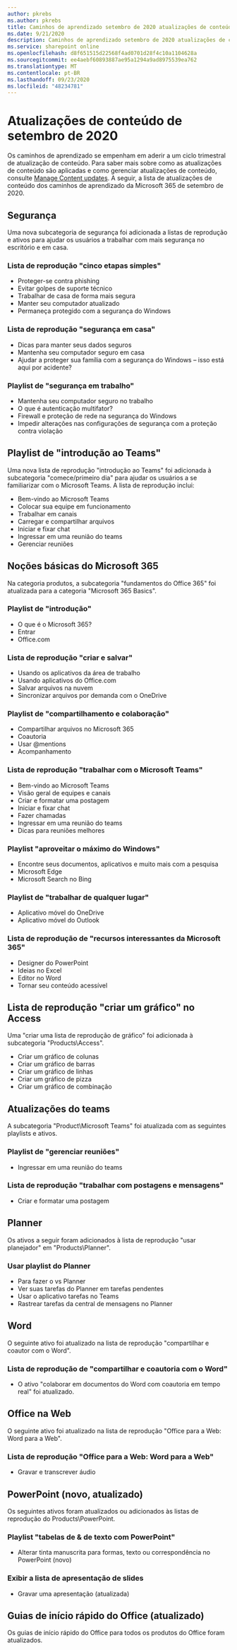 ```yaml
---
author: pkrebs
ms.author: pkrebs
title: Caminhos de aprendizado setembro de 2020 atualizações de conteúdo
ms.date: 9/21/2020
description: Caminhos de aprendizado setembro de 2020 atualizações de conteúdo
ms.service: sharepoint online
ms.openlocfilehash: d8f651515d22568f4ad0701d28f4c10a1104628a
ms.sourcegitcommit: ee4aebf60893887ae95a1294a9ad8975539ea762
ms.translationtype: MT
ms.contentlocale: pt-BR
ms.lasthandoff: 09/23/2020
ms.locfileid: "48234781"
---
```

# <a name="september-2020-content-updates"></a>Atualizações de conteúdo de setembro de 2020
Os caminhos de aprendizado se empenham em aderir a um ciclo trimestral de atualização de conteúdo. Para saber mais sobre como as atualizações de conteúdo são aplicadas e como gerenciar atualizações de conteúdo, consulte [Manage Content updates](custom_contentupdatesmanage.md). A seguir, a lista de atualizações de conteúdo dos caminhos de aprendizado da Microsoft 365 de setembro de 2020. 

## <a name="security"></a>Segurança
Uma nova subcategoria de segurança foi adicionada a listas de reprodução e ativos para ajudar os usuários a trabalhar com mais segurança no escritório e em casa. 

### <a name="five-simple-steps-playlist"></a>Lista de reprodução "cinco etapas simples"
- Proteger-se contra phishing
- Evitar golpes de suporte técnico
- Trabalhar de casa de forma mais segura
- Manter seu computador atualizado
- Permaneça protegido com a segurança do Windows

### <a name="security-at-home-playlist"></a>Lista de reprodução "segurança em casa"
- Dicas para manter seus dados seguros
- Mantenha seu computador seguro em casa
- Ajudar a proteger sua família com a segurança do Windows – isso está aqui por acidente?

### <a name="security-at-work-playlist"></a>Playlist de "segurança em trabalho"
- Mantenha seu computador seguro no trabalho
- O que é autenticação multifator?
- Firewall e proteção de rede na segurança do Windows
- Impedir alterações nas configurações de segurança com a proteção contra violação

## <a name="get-started-with-teams-playlist"></a>Playlist de "introdução ao Teams"
Uma nova lista de reprodução "introdução ao Teams" foi adicionada à subcategoria "comece/primeiro dia" para ajudar os usuários a se familiarizar com o Microsoft Teams. A lista de reprodução inclui:
- Bem-vindo ao Microsoft Teams  
- Colocar sua equipe em funcionamento
- Trabalhar em canais  
- Carregar e compartilhar arquivos 
- Iniciar e fixar chat  
- Ingressar em uma reunião do teams 
- Gerenciar reuniões 
 
## <a name="microsoft-365-basics"></a>Noções básicas do Microsoft 365
Na categoria produtos, a subcategoria "fundamentos do Office 365" foi atualizada para a categoria "Microsoft 365 Basics". 

### <a name="get-started-playlist"></a>Playlist de "introdução"
- O que é o Microsoft 365?
- Entrar
- Office.com

### <a name="create-and-save-playlist"></a>Lista de reprodução "criar e salvar"
- Usando os aplicativos da área de trabalho
- Usando aplicativos do Office.com
- Salvar arquivos na nuvem
- Sincronizar arquivos por demanda com o OneDrive

### <a name="share-and-collaborate-playlist"></a>Playlist de "compartilhamento e colaboração"
- Compartilhar arquivos no Microsoft 365
- Coautoria
- Usar @mentions
- Acompanhamento

### <a name="work-with-microsoft-teams-playlist"></a>Lista de reprodução "trabalhar com o Microsoft Teams"
- Bem-vindo ao Microsoft Teams
- Visão geral de equipes e canais
- Criar e formatar uma postagem
- Iniciar e fixar chat
- Fazer chamadas
- Ingressar em uma reunião do teams
- Dicas para reuniões melhores

### <a name="get-the-most-out-of-windows-playlist"></a>Playlist "aproveitar o máximo do Windows"
- Encontre seus documentos, aplicativos e muito mais com a pesquisa
- Microsoft Edge
- Microsoft Search no Bing

### <a name="work-from-anywhere-playlist"></a>Playlist de "trabalhar de qualquer lugar"
- Aplicativo móvel do OneDrive
- Aplicativo móvel do Outlook

### <a name="cool-microsoft-365-features-playlist"></a>Lista de reprodução de "recursos interessantes da Microsoft 365"
- Designer do PowerPoint
- Ideias no Excel
- Editor no Word
- Tornar seu conteúdo acessível

## <a name="create-a-chart-playlist-in-access"></a>Lista de reprodução "criar um gráfico" no Access
Uma "criar uma lista de reprodução de gráfico" foi adicionada à subcategoria "Products\Access".  
- Criar um gráfico de colunas
- Criar um gráfico de barras
- Criar um gráfico de linhas
- Criar um gráfico de pizza
- Criar um gráfico de combinação

## <a name="teams-updates"></a>Atualizações do teams
A subcategoria "Product\Microsoft Teams" foi atualizada com as seguintes playlists e ativos. 

### <a name="manage-meetings-playlist"></a>Playlist de "gerenciar reuniões"
- Ingressar em uma reunião do teams
### <a name="work-with-posts-and-messages-playlist"></a>Lista de reprodução "trabalhar com postagens e mensagens"
- Criar e formatar uma postagem

## <a name="planner"></a>Planner 
Os ativos a seguir foram adicionados à lista de reprodução "usar planejador" em "Products\Planner".
### <a name="use-planner-playlist"></a>Usar playlist do Planner
- Para fazer o vs Planner
- Ver suas tarefas do Planner em tarefas pendentes
- Usar o aplicativo tarefas no Teams
- Rastrear tarefas da central de mensagens no Planner

## <a name="word"></a>Word
O seguinte ativo foi atualizado na lista de reprodução "compartilhar e coautor com o Word".

### <a name="share-and-co-author-with-word-playlist"></a>Lista de reprodução de "compartilhar e coautoria com o Word"
- O ativo "colaborar em documentos do Word com coautoria em tempo real" foi atualizado. 

## <a name="office-for-the-web"></a>Office na Web
O seguinte ativo foi atualizado na lista de reprodução "Office para a Web: Word para a Web".

### <a name="office-for-the-web-word-for-the-web-playlist"></a>Lista de reprodução "Office para a Web: Word para a Web"
- Gravar e transcrever áudio

## <a name="powerpoint-new-updated"></a>PowerPoint (novo, atualizado)
Os seguintes ativos foram atualizados ou adicionados às listas de reprodução do Products\PowerPoint. 

### <a name="text--tables-with-powerpoint-playlist"></a>Playlist "tabelas de & de texto com PowerPoint"
- Alterar tinta manuscrita para formas, texto ou correspondência no PowerPoint (novo)

### <a name="present-slideshows-playlist"></a>Exibir a lista de apresentação de slides
- Gravar uma apresentação (atualizada)

## <a name="office-quick-start-guides-updated"></a>Guias de início rápido do Office (atualizado)
Os guias de início rápido do Office para todos os produtos do Office foram atualizados. 




